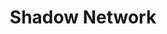 ---
layout: projectPageNew
title: Shadow Network
year: 2020
medium: networked software
paragraphs:
 - text: |
     Shadow Network is a networked audio-visual software for two performers. Stuck between the impossibility of physical contact and the exhausting transparency of video conferences during the extended period of global disarray which 2020 has proved to be, we began imagining an alternative which could allow us to communicate presence and its nuances, rather than information. <br/><br/>
 - text: |
      Each person is represented visually by a single-color silhouette, and sonically by a musical instrument. The space’s soundscape is generative, and can be controlled through the individual and collaborative movements of the two participants. Various changes to the composition algorithm and sound effects are applied based on factors such as stillness, movement, distance or touch between the two bodies. At the same time, the system presents the two participants with snippets of their past movements, played on short loops – short encounters with the memory of the shared digital space.<br/><br/>
 - text: |
     Developed in collaboration with <a href="https://www.cy-kim.com/" target="_blank">Cy Kim</a>, with funding from the <a href=" https://www.nycmedialab.org/" target="_blank">New York City Media Lab</a>.<br/><br/>
 - text: |
     Built using openFrameworks, MaxMSP, Microsoft Kinect 2 and OSC.
images:
 - url: https://player.vimeo.com/video/448648904
   vimeo: true
   description: Shadow Network Demo – Using the software with one performer.
 - url: https://player.vimeo.com/video/448646910
   vimeo: true
   description: Shadow Network Demo – Using the software with two remote performers.
 - url: https://player.vimeo.com/video/486025122
   vimeo: true
   description: NYC Media Lab Demo Day presentation from August 2020.
 - url: /assets/images/shadownetwork/1.png
   description: Visual mock-up for the software interface.
 - url: /assets/images/shadownetwork/2.png
   description: Technical diagram of the networked system.
---
